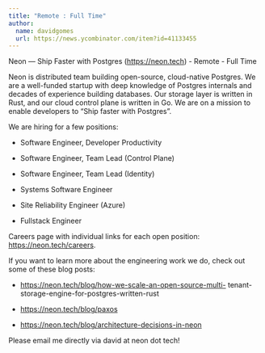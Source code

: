 ```yaml
---
title: "Remote : Full Time"
author:
  name: davidgomes
  url: https://news.ycombinator.com/item?id=41133455
---
```

Neon — Ship Faster with Postgres (<a href="https:&#x2F;&#x2F;neon.tech" rel="nofollow">https:&#x2F;&#x2F;neon.tech</a>) - Remote - Full Time

Neon is distributed team building open-source, cloud-native Postgres. We are a well-funded startup with deep knowledge of Postgres internals and decades of experience building databases. Our storage layer is written in Rust, and our cloud control plane is written in Go. We are on a mission to enable developers to “Ship faster with Postgres”.

We are hiring for a few positions:
* Software Engineer, Developer Productivity

* Software Engineer, Team Lead (Control Plane)

* Software Engineer, Team Lead (Identity)

* Systems Software Engineer

* Site Reliability Engineer (Azure)

* Fullstack Engineer

Careers page with individual links for each open position: <a href="https:&#x2F;&#x2F;neon.tech&#x2F;careers" rel="nofollow">https:&#x2F;&#x2F;neon.tech&#x2F;careers</a>.

If you want to learn more about the engineering work we do, check out some of these blog posts:

* <a href="https:&#x2F;&#x2F;neon.tech&#x2F;blog&#x2F;how-we-scale-an-open-source-multi-" rel="nofollow">https:&#x2F;&#x2F;neon.tech&#x2F;blog&#x2F;how-we-scale-an-open-source-multi-</a>
tenant-storage-engine-for-postgres-written-rust

* <a href="https:&#x2F;&#x2F;neon.tech&#x2F;blog&#x2F;paxos" rel="nofollow">https:&#x2F;&#x2F;neon.tech&#x2F;blog&#x2F;paxos</a>

* <a href="https:&#x2F;&#x2F;neon.tech&#x2F;blog&#x2F;architecture-decisions-in-neon" rel="nofollow">https:&#x2F;&#x2F;neon.tech&#x2F;blog&#x2F;architecture-decisions-in-neon</a>

Please email me directly via david at neon dot tech!
